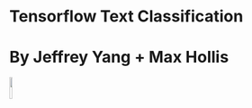 # Tensorflow Text Classification
# By Jeffrey Yang + Max Hollis
<img height = "10%" width = "10%" src="https://cdn-images-1.medium.com/max/1200/1*37N7BHNaEsXPaerNQ8wBdA.png">
